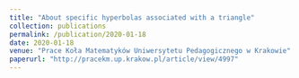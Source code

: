 ```yaml
---
title: "About specific hyperbolas associated with a triangle"
collection: publications
permalink: /publication/2020-01-18
date: 2020-01-18
venue: "Prace Koła Matematyków Uniwersytetu Pedagogicznego w Krakowie"
paperurl: "http://pracekm.up.krakow.pl/article/view/4997"
---
```

